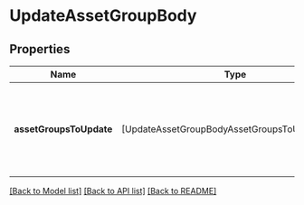 # UpdateAssetGroupBody

## Properties
Name | Type | Description | Notes
------------ | ------------- | ------------- | -------------
**assetGroupsToUpdate** | [UpdateAssetGroupBodyAssetGroupsToUpdateInner] | A list of asset groups and the data that will be used to update them. | [optional] 

[[Back to Model list]](../README.md#documentation-for-models) [[Back to API list]](../README.md#documentation-for-api-endpoints) [[Back to README]](../README.md)


